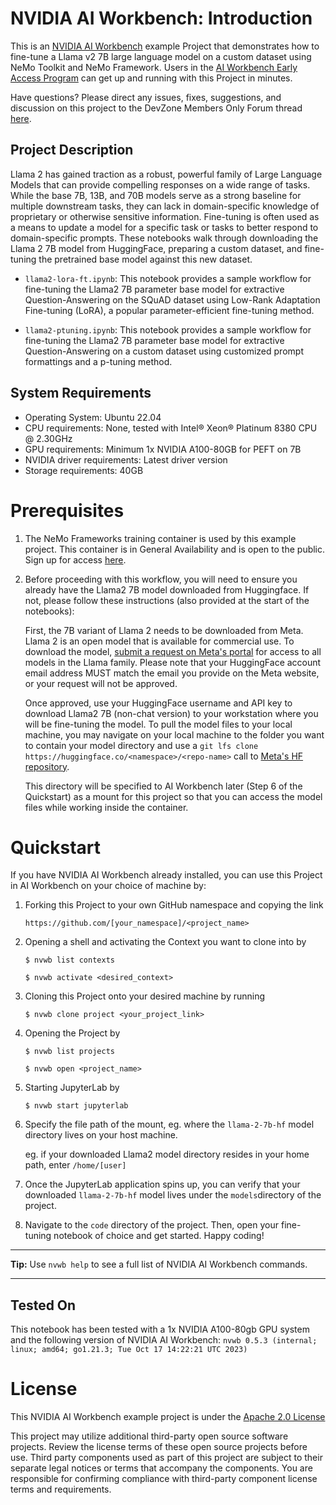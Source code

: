 # NVIDIA AI Workbench: Introduction
This is an [NVIDIA AI Workbench](https://developer.nvidia.com/blog/develop-and-deploy-scalable-generative-ai-models-seamlessly-with-nvidia-ai-workbench/) example Project that demonstrates how to fine-tune a Llama v2 7B large language model on a custom dataset using NeMo Toolkit and NeMo Framework. Users in the [AI Workbench Early Access Program](https://developer.nvidia.com/ai-workbench-early-access) can get up and running with this Project in minutes.

Have questions? Please direct any issues, fixes, suggestions, and discussion on this project to the DevZone Members Only Forum thread [here](https://forums.developer.nvidia.com/t/support-workbench-example-project-llama-2-finetune/278375). 

## Project Description
Llama 2 has gained traction as a robust, powerful family of Large Language Models that can provide compelling responses on a wide range of tasks. While the base 7B, 13B, and 70B models serve as a strong baseline for multiple downstream tasks, they can lack in domain-specific knowledge of proprietary or otherwise sensitive information. Fine-tuning is often used as a means to update a model for a specific task or tasks to better respond to domain-specific prompts. These notebooks walk through downloading the Llama 2 7B model from HuggingFace, preparing a custom dataset, and fine-tuning the pretrained base model against this new dataset. 

* ```llama2-lora-ft.ipynb```: This notebook provides a sample workflow for fine-tuning the Llama2 7B parameter base model for extractive Question-Answering on the SQuAD dataset using Low-Rank Adaptation Fine-tuning (LoRA), a popular parameter-efficient fine-tuning method. 

* ```llama2-ptuning.ipynb```: This notebook provides a sample workflow for fine-tuning the Llama2 7B parameter base model for extractive Question-Answering on a custom dataset using customized prompt formattings and a p-tuning method. 

## System Requirements
* Operating System: Ubuntu 22.04
* CPU requirements: None, tested with Intel&reg; Xeon&reg; Platinum 8380 CPU @ 2.30GHz
* GPU requirements: Minimum 1x NVIDIA A100-80GB for PEFT on 7B
* NVIDIA driver requirements: Latest driver version
* Storage requirements: 40GB

# Prerequisites
1. The NeMo Frameworks training container is used by this example project. This container is in General Availability and is open to the public. Sign up for access [here](https://developer.nvidia.com/nemo-framework/join).
2. Before proceeding with this workflow, you will need to ensure you already have the Llama2 7B model downloaded from Huggingface. If not, please follow these instructions (also provided at the start of the notebooks): 
   
   First, the 7B variant of Llama 2 needs to be downloaded from Meta. Llama 2 is an open model that is available for commercial use. To download the model, [submit a request on Meta's portal](https://ai.meta.com/resources/models-and-libraries/llama-downloads/) for access to all models in the Llama family. Please note that your HuggingFace account email address MUST match the email you provide on the Meta website, or your request will not be approved.
   
   Once approved, use your HuggingFace username and API key to download Llama2 7B (non-chat version) to your workstation where you will be fine-tuning the model. To pull the model files to your local machine, you may navigate on your local machine to the folder you want to contain your model directory and use a ```git lfs clone https://huggingface.co/<namespace>/<repo-name>``` call to [Meta's HF repository](https://huggingface.co/meta-llama/llama-2-7b-hf).

   This directory will be specified to AI Workbench later (Step 6 of the Quickstart) as a mount for this project so that you can access the model files while working inside the container. 

# Quickstart
If you have NVIDIA AI Workbench already installed, you can use this Project in AI Workbench on your choice of machine by:
1. Forking this Project to your own GitHub namespace and copying the link

   ```
   https://github.com/[your_namespace]/<project_name>
   ```
   
2. Opening a shell and activating the Context you want to clone into by

   ```
   $ nvwb list contexts
   
   $ nvwb activate <desired_context>
   ```
   
3. Cloning this Project onto your desired machine by running

   ```
   $ nvwb clone project <your_project_link>
   ```
   
4. Opening the Project by

   ```
   $ nvwb list projects
   
   $ nvwb open <project_name>
   ```
   
5. Starting JupyterLab by

   ```
   $ nvwb start jupyterlab
   ```

6. Specify the file path of the mount, eg. where the `llama-2-7b-hf` model directory lives on your host machine.

   eg. if your downloaded Llama2 model directory resides in your home path, enter ```/home/[user]```

7. Once the JupyterLab application spins up, you can verify that your downloaded ```llama-2-7b-hf``` model lives under the ```models```directory of the project.

8. Navigate to the `code` directory of the project. Then, open your fine-tuning notebook of choice and get started. Happy coding!

---
**Tip:** Use ```nvwb help``` to see a full list of NVIDIA AI Workbench commands. 

---

## Tested On
This notebook has been tested with a 1x NVIDIA A100-80gb GPU system and the following version of NVIDIA AI Workbench: ```nvwb 0.5.3 (internal; linux; amd64; go1.21.3; Tue Oct 17 14:22:21 UTC 2023)```

# License
This NVIDIA AI Workbench example project is under the [Apache 2.0 License](https://github.com/nv-edwli/llama-2-finetune/blob/main/LICENSE.txt)

This project may utilize additional third-party open source software projects. Review the license terms of these open source projects before use. Third party components used as part of this project are subject to their separate legal notices or terms that accompany the components. You are responsible for confirming compliance with third-party component license terms and requirements. 

